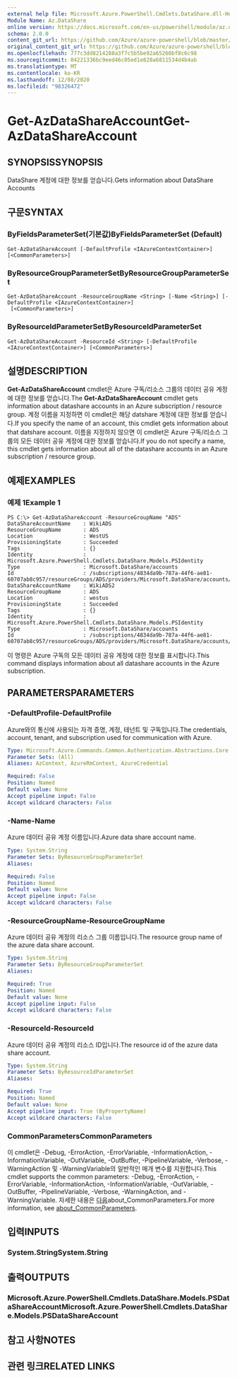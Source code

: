 ```yaml
---
external help file: Microsoft.Azure.PowerShell.Cmdlets.DataShare.dll-Help.xml
Module Name: Az.DataShare
online version: https://docs.microsoft.com/en-us/powershell/module/az.datashare/get-azdatashareaccount
schema: 2.0.0
content_git_url: https://github.com/Azure/azure-powershell/blob/master/src/DataShare/DataShare/help/Get-AzDataShareAccount.md
original_content_git_url: https://github.com/Azure/azure-powershell/blob/master/src/DataShare/DataShare/help/Get-AzDataShareAccount.md
ms.openlocfilehash: 777c3dd8214288a3f7c5b5be92a65260bf8c6c98
ms.sourcegitcommit: 04221336bc9eed46c05ed1e828a6811534d4b4ab
ms.translationtype: MT
ms.contentlocale: ko-KR
ms.lasthandoff: 12/08/2020
ms.locfileid: "98326472"
---
```

# <span data-ttu-id="8ae97-101">Get-AzDataShareAccount</span><span class="sxs-lookup"><span data-stu-id="8ae97-101">Get-AzDataShareAccount</span></span>

## <span data-ttu-id="8ae97-102">SYNOPSIS</span><span class="sxs-lookup"><span data-stu-id="8ae97-102">SYNOPSIS</span></span>
<span data-ttu-id="8ae97-103">DataShare 계정에 대한 정보를 얻습니다.</span><span class="sxs-lookup"><span data-stu-id="8ae97-103">Gets information about DataShare Accounts</span></span>

## <span data-ttu-id="8ae97-104">구문</span><span class="sxs-lookup"><span data-stu-id="8ae97-104">SYNTAX</span></span>

### <span data-ttu-id="8ae97-105">ByFieldsParameterSet(기본값)</span><span class="sxs-lookup"><span data-stu-id="8ae97-105">ByFieldsParameterSet (Default)</span></span>
```
Get-AzDataShareAccount [-DefaultProfile <IAzureContextContainer>] [<CommonParameters>]
```

### <span data-ttu-id="8ae97-106">ByResourceGroupParameterSet</span><span class="sxs-lookup"><span data-stu-id="8ae97-106">ByResourceGroupParameterSet</span></span>
```
Get-AzDataShareAccount -ResourceGroupName <String> [-Name <String>] [-DefaultProfile <IAzureContextContainer>]
 [<CommonParameters>]
```

### <span data-ttu-id="8ae97-107">ByResourceIdParameterSet</span><span class="sxs-lookup"><span data-stu-id="8ae97-107">ByResourceIdParameterSet</span></span>
```
Get-AzDataShareAccount -ResourceId <String> [-DefaultProfile <IAzureContextContainer>] [<CommonParameters>]
```

## <span data-ttu-id="8ae97-108">설명</span><span class="sxs-lookup"><span data-stu-id="8ae97-108">DESCRIPTION</span></span>
<span data-ttu-id="8ae97-109">**Get-AzDataShareAccount** cmdlet은 Azure 구독/리소스 그룹의 데이터 공유 계정에 대한 정보를 얻습니다.</span><span class="sxs-lookup"><span data-stu-id="8ae97-109">The **Get-AzDataShareAccount** cmdlet gets information about datashare accounts in an Azure subscription / resource group.</span></span>
<span data-ttu-id="8ae97-110">계정 이름을 지정하면 이 cmdlet은 해당 datshare 계정에 대한 정보를 얻습니다.</span><span class="sxs-lookup"><span data-stu-id="8ae97-110">If you specify the name of an account, this cmdlet gets information about that datshare account.</span></span>
<span data-ttu-id="8ae97-111">이름을 지정하지 않으면 이 cmdlet은 Azure 구독/리소스 그룹의 모든 데이터 공유 계정에 대한 정보를 얻습니다.</span><span class="sxs-lookup"><span data-stu-id="8ae97-111">If you do not specify a name, this cmdlet gets information about all of the datashare accounts in an Azure subscription / resource group.</span></span>

## <span data-ttu-id="8ae97-112">예제</span><span class="sxs-lookup"><span data-stu-id="8ae97-112">EXAMPLES</span></span>

### <span data-ttu-id="8ae97-113">예제 1</span><span class="sxs-lookup"><span data-stu-id="8ae97-113">Example 1</span></span>
```
PS C:\> Get-AzDataShareAccount -ResourceGroupName "ADS"
DataShareAccountName    : WikiADS
ResourceGroupName       : ADS
Location                : WestUS
ProvisioningState       : Succeeded
Tags                    : {}
Identity                : Microsoft.Azure.PowerShell.Cmdlets.DataShare.Models.PSIdentity
Type                    : Microsoft.DataShare/accounts
Id                      : /subscriptions/4834da9b-787a-44f6-ae81-60707ab8c957/resourceGroups/ADS/providers/Microsoft.DataShare/accounts/WikiADS
DataShareAccountName    : WikiADS2
ResourceGroupName       : ADS
Location                : westus
ProvisioningState       : Succeeded
Tags                    : {}
Identity                : Microsoft.Azure.PowerShell.Cmdlets.DataShare.Models.PSIdentity
Type                    : Microsoft.DataShare/accounts
Id                      : /subscriptions/4834da9b-787a-44f6-ae81-60707ab8c957/resourceGroups/ADS/providers/Microsoft.DataShare/accounts/WikiADS
```

<span data-ttu-id="8ae97-114">이 명령은 Azure 구독의 모든 데이터 공유 계정에 대한 정보를 표시합니다.</span><span class="sxs-lookup"><span data-stu-id="8ae97-114">This command displays information about all datashare accounts in the Azure subscription.</span></span>

## <span data-ttu-id="8ae97-115">PARAMETERS</span><span class="sxs-lookup"><span data-stu-id="8ae97-115">PARAMETERS</span></span>

### <span data-ttu-id="8ae97-116">-DefaultProfile</span><span class="sxs-lookup"><span data-stu-id="8ae97-116">-DefaultProfile</span></span>
<span data-ttu-id="8ae97-117">Azure와의 통신에 사용되는 자격 증명, 계정, 테넌트 및 구독입니다.</span><span class="sxs-lookup"><span data-stu-id="8ae97-117">The credentials, account, tenant, and subscription used for communication with Azure.</span></span>

```yaml
Type: Microsoft.Azure.Commands.Common.Authentication.Abstractions.Core.IAzureContextContainer
Parameter Sets: (All)
Aliases: AzContext, AzureRmContext, AzureCredential

Required: False
Position: Named
Default value: None
Accept pipeline input: False
Accept wildcard characters: False
```

### <span data-ttu-id="8ae97-118">-Name</span><span class="sxs-lookup"><span data-stu-id="8ae97-118">-Name</span></span>
<span data-ttu-id="8ae97-119">Azure 데이터 공유 계정 이름입니다.</span><span class="sxs-lookup"><span data-stu-id="8ae97-119">Azure data share account name.</span></span>

```yaml
Type: System.String
Parameter Sets: ByResourceGroupParameterSet
Aliases:

Required: False
Position: Named
Default value: None
Accept pipeline input: False
Accept wildcard characters: False
```

### <span data-ttu-id="8ae97-120">-ResourceGroupName</span><span class="sxs-lookup"><span data-stu-id="8ae97-120">-ResourceGroupName</span></span>
<span data-ttu-id="8ae97-121">Azure 데이터 공유 계정의 리소스 그룹 이름입니다.</span><span class="sxs-lookup"><span data-stu-id="8ae97-121">The resource group name of the azure data share account.</span></span>

```yaml
Type: System.String
Parameter Sets: ByResourceGroupParameterSet
Aliases:

Required: True
Position: Named
Default value: None
Accept pipeline input: False
Accept wildcard characters: False
```

### <span data-ttu-id="8ae97-122">-ResourceId</span><span class="sxs-lookup"><span data-stu-id="8ae97-122">-ResourceId</span></span>
<span data-ttu-id="8ae97-123">Azure 데이터 공유 계정의 리소스 ID입니다.</span><span class="sxs-lookup"><span data-stu-id="8ae97-123">The resource id of the azure data share account.</span></span>

```yaml
Type: System.String
Parameter Sets: ByResourceIdParameterSet
Aliases:

Required: True
Position: Named
Default value: None
Accept pipeline input: True (ByPropertyName)
Accept wildcard characters: False
```

### <span data-ttu-id="8ae97-124">CommonParameters</span><span class="sxs-lookup"><span data-stu-id="8ae97-124">CommonParameters</span></span>
<span data-ttu-id="8ae97-125">이 cmdlet은 -Debug, -ErrorAction, -ErrorVariable, -InformationAction, -InformationVariable, -OutVariable, -OutBuffer, -PipelineVariable, -Verbose, -WarningAction 및 -WarningVariable의 일반적인 매개 변수를 지원합니다.</span><span class="sxs-lookup"><span data-stu-id="8ae97-125">This cmdlet supports the common parameters: -Debug, -ErrorAction, -ErrorVariable, -InformationAction, -InformationVariable, -OutVariable, -OutBuffer, -PipelineVariable, -Verbose, -WarningAction, and -WarningVariable.</span></span> <span data-ttu-id="8ae97-126">자세한 내용은 [다음](http://go.microsoft.com/fwlink/?LinkID=113216)about_CommonParameters.</span><span class="sxs-lookup"><span data-stu-id="8ae97-126">For more information, see [about_CommonParameters](http://go.microsoft.com/fwlink/?LinkID=113216).</span></span>

## <span data-ttu-id="8ae97-127">입력</span><span class="sxs-lookup"><span data-stu-id="8ae97-127">INPUTS</span></span>

### <span data-ttu-id="8ae97-128">System.String</span><span class="sxs-lookup"><span data-stu-id="8ae97-128">System.String</span></span>

## <span data-ttu-id="8ae97-129">출력</span><span class="sxs-lookup"><span data-stu-id="8ae97-129">OUTPUTS</span></span>

### <span data-ttu-id="8ae97-130">Microsoft.Azure.PowerShell.Cmdlets.DataShare.Models.PSDataShareAccount</span><span class="sxs-lookup"><span data-stu-id="8ae97-130">Microsoft.Azure.PowerShell.Cmdlets.DataShare.Models.PSDataShareAccount</span></span>

## <span data-ttu-id="8ae97-131">참고 사항</span><span class="sxs-lookup"><span data-stu-id="8ae97-131">NOTES</span></span>

## <span data-ttu-id="8ae97-132">관련 링크</span><span class="sxs-lookup"><span data-stu-id="8ae97-132">RELATED LINKS</span></span>
